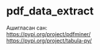 # pdf_data_extract
Ашигласан сан:<br/>
  https://pypi.org/project/pdfminer/ <br/>
  https://pypi.org/project/tabula-py/
